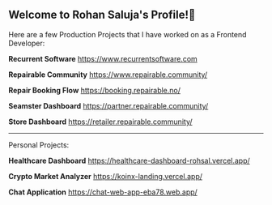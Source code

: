 ## Welcome to Rohan Saluja's Profile!👋

Here are a few Production Projects that I have worked on as a Frontend Developer:

**Recurrent Software**
https://www.recurrentsoftware.com

**Repairable Community**
https://www.repairable.community/

**Repair Booking Flow**
https://booking.repairable.no/

**Seamster Dashboard**
https://partner.repairable.community/

**Store Dashboard**
https://retailer.repairable.community/


-----------------------------------------------


Personal Projects:

**Healthcare Dashboard**
https://healthcare-dashboard-rohsal.vercel.app/

**Crypto Market Analyzer**
https://koinx-landing.vercel.app/

**Chat Application**
https://chat-web-app-eba78.web.app/

<!--
**Rohan1Saluja/Rohan1Saluja** is a ✨ _special_ ✨ repository because its `README.md` (this file) appears on your GitHub profile.

Here are some ideas to get you started:

- 🔭 I’m currently working on ...
- 🌱 I’m currently learning ...
- 👯 I’m looking to collaborate on ...
- 🤔 I’m looking for help with ...
- 💬 Ask me about ...
- 📫 How to reach me: ...
- 😄 Pronouns: ...
- ⚡ Fun fact: ...
-->

